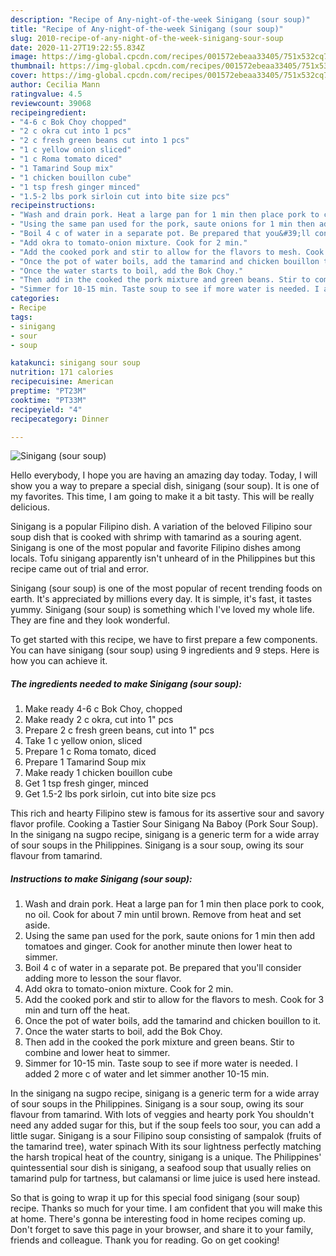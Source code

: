 ```yaml
---
description: "Recipe of Any-night-of-the-week Sinigang (sour soup)"
title: "Recipe of Any-night-of-the-week Sinigang (sour soup)"
slug: 2010-recipe-of-any-night-of-the-week-sinigang-sour-soup
date: 2020-11-27T19:22:55.834Z
image: https://img-global.cpcdn.com/recipes/001572ebeaa33405/751x532cq70/sinigang-sour-soup-recipe-main-photo.jpg
thumbnail: https://img-global.cpcdn.com/recipes/001572ebeaa33405/751x532cq70/sinigang-sour-soup-recipe-main-photo.jpg
cover: https://img-global.cpcdn.com/recipes/001572ebeaa33405/751x532cq70/sinigang-sour-soup-recipe-main-photo.jpg
author: Cecilia Mann
ratingvalue: 4.5
reviewcount: 39068
recipeingredient:
- "4-6 c Bok Choy chopped"
- "2 c okra cut into 1 pcs"
- "2 c fresh green beans cut into 1 pcs"
- "1 c yellow onion sliced"
- "1 c Roma tomato diced"
- "1 Tamarind Soup mix"
- "1 chicken bouillon cube"
- "1 tsp fresh ginger minced"
- "1.5-2 lbs pork sirloin cut into bite size pcs"
recipeinstructions:
- "Wash and drain pork. Heat a large pan for 1 min then place pork to cook, no oil. Cook for about 7 min until brown. Remove from heat and set aside."
- "Using the same pan used for the pork, saute onions for 1 min then add tomatoes and ginger. Cook for another minute then lower heat to simmer."
- "Boil 4 c of water in a separate pot. Be prepared that you&#39;ll consider adding more to lesson the sour flavor."
- "Add okra to tomato-onion mixture. Cook for 2 min."
- "Add the cooked pork and stir to allow for the flavors to mesh. Cook for 3 min and turn off the heat."
- "Once the pot of water boils, add the tamarind and chicken bouillon to it."
- "Once the water starts to boil, add the Bok Choy."
- "Then add in the cooked the pork mixture and green beans. Stir to combine and lower heat to simmer."
- "Simmer for 10-15 min. Taste soup to see if more water is needed. I added 2 more c of water and let simmer another 10-15 min."
categories:
- Recipe
tags:
- sinigang
- sour
- soup

katakunci: sinigang sour soup 
nutrition: 171 calories
recipecuisine: American
preptime: "PT23M"
cooktime: "PT33M"
recipeyield: "4"
recipecategory: Dinner

---
```



![Sinigang (sour soup)](https://img-global.cpcdn.com/recipes/001572ebeaa33405/751x532cq70/sinigang-sour-soup-recipe-main-photo.jpg)

Hello everybody, I hope you are having an amazing day today. Today, I will show you a way to prepare a special dish, sinigang (sour soup). It is one of my favorites. This time, I am going to make it a bit tasty. This will be really delicious.

Sinigang is a popular Filipino dish. A variation of the beloved Filipino sour soup dish that is cooked with shrimp with tamarind as a souring agent. Sinigang is one of the most popular and favorite Filipino dishes among locals. Tofu sinigang apparently isn&#39;t unheard of in the Philippines but this recipe came out of trial and error.

Sinigang (sour soup) is one of the most popular of recent trending foods on earth. It's appreciated by millions every day. It is simple, it's fast, it tastes yummy. Sinigang (sour soup) is something which I've loved my whole life. They are fine and they look wonderful.


To get started with this recipe, we have to first prepare a few components. You can have sinigang (sour soup) using 9 ingredients and 9 steps. Here is how you can achieve it.

<!--inarticleads1-->

##### The ingredients needed to make Sinigang (sour soup):

1. Make ready 4-6 c Bok Choy, chopped
1. Make ready 2 c okra, cut into 1&#34; pcs
1. Prepare 2 c fresh green beans, cut into 1&#34; pcs
1. Take 1 c yellow onion, sliced
1. Prepare 1 c Roma tomato, diced
1. Prepare 1 Tamarind Soup mix
1. Make ready 1 chicken bouillon cube
1. Get 1 tsp fresh ginger, minced
1. Get 1.5-2 lbs pork sirloin, cut into bite size pcs


This rich and hearty Filipino stew is famous for its assertive sour and savory flavor profile. Cooking a Tastier Sour Sinigang Na Baboy (Pork Sour Soup). In the sinigang na sugpo recipe, sinigang is a generic term for a wide array of sour soups in the Philippines. Sinigang is a sour soup, owing its sour flavour from tamarind. 

<!--inarticleads2-->

##### Instructions to make Sinigang (sour soup):

1. Wash and drain pork. Heat a large pan for 1 min then place pork to cook, no oil. Cook for about 7 min until brown. Remove from heat and set aside.
1. Using the same pan used for the pork, saute onions for 1 min then add tomatoes and ginger. Cook for another minute then lower heat to simmer.
1. Boil 4 c of water in a separate pot. Be prepared that you&#39;ll consider adding more to lesson the sour flavor.
1. Add okra to tomato-onion mixture. Cook for 2 min.
1. Add the cooked pork and stir to allow for the flavors to mesh. Cook for 3 min and turn off the heat.
1. Once the pot of water boils, add the tamarind and chicken bouillon to it.
1. Once the water starts to boil, add the Bok Choy.
1. Then add in the cooked the pork mixture and green beans. Stir to combine and lower heat to simmer.
1. Simmer for 10-15 min. Taste soup to see if more water is needed. I added 2 more c of water and let simmer another 10-15 min.


In the sinigang na sugpo recipe, sinigang is a generic term for a wide array of sour soups in the Philippines. Sinigang is a sour soup, owing its sour flavour from tamarind. With lots of veggies and hearty pork You shouldn&#39;t need any added sugar for this, but if the soup feels too sour, you can add a little sugar. Sinigang is a sour Filipino soup consisting of sampalok (fruits of the tamarind tree), water spinach With its sour lightness perfectly matching the harsh tropical heat of the country, sinigang is a unique. The Philippines&#39; quintessential sour dish is sinigang, a seafood soup that usually relies on tamarind pulp for tartness, but calamansi or lime juice is used here instead. 

So that is going to wrap it up for this special food sinigang (sour soup) recipe. Thanks so much for your time. I am confident that you will make this at home. There's gonna be interesting food in home recipes coming up. Don't forget to save this page in your browser, and share it to your family, friends and colleague. Thank you for reading. Go on get cooking!
